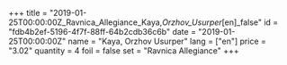 +++
title = "2019-01-25T00:00:00Z_Ravnica_Allegiance_Kaya,_Orzhov_Usurper_[en]_false"
id = "fdb4b2ef-5196-4f7f-88ff-64b2cdb36c6b"
date = "2019-01-25T00:00:00Z"
name = "Kaya, Orzhov Usurper"
lang = ["en"]
price = "3.02"
quantity = 4
foil = false
set = "Ravnica Allegiance"
+++
